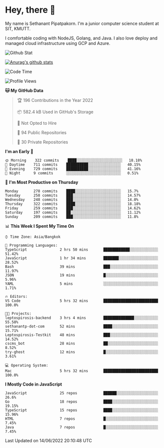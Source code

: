 # Hey, there 🙌
My name is Sethanant Pipatpakorn. I'm a junior computer science student at SIT, KMUTT.

I comfortable coding with NodeJS, Golang, and Java. I also love deploy and managed cloud infrastructure using GCP and Azure.

![Github Stat](https://github-profile-summary-cards.vercel.app/api/cards/profile-details?username=thetkpark&theme=dracula)

[![Anurag's github stats](https://github-readme-stats.vercel.app/api?username=thetkpark&count_private=true&show_icons=true&theme=tokyonight)](https://github.com/anuraghazra/github-readme-stats)

<!--START_SECTION:waka-->
![Code Time](http://img.shields.io/badge/Code%20Time-0%20secs-blue)

![Profile Views](http://img.shields.io/badge/Profile%20Views-22-blue)

**🐱 My GitHub Data** 

> 🏆 196 Contributions in the Year 2022
 > 
> 📦 582.4 kB Used in GitHub's Storage 
 > 
> 🚫 Not Opted to Hire
 > 
> 📜 94 Public Repositories 
 > 
> 🔑 30 Private Repositories  
 > 
**I'm an Early 🐤** 

```text
🌞 Morning    322 commits    ████░░░░░░░░░░░░░░░░░░░░░   18.18% 
🌆 Daytime    711 commits    ██████████░░░░░░░░░░░░░░░   40.15% 
🌃 Evening    729 commits    ██████████░░░░░░░░░░░░░░░   41.16% 
🌙 Night      9 commits      ░░░░░░░░░░░░░░░░░░░░░░░░░   0.51%

```
📅 **I'm Most Productive on Thursday** 

```text
Monday       278 commits    ████░░░░░░░░░░░░░░░░░░░░░   15.7% 
Tuesday      258 commits    ███░░░░░░░░░░░░░░░░░░░░░░   14.57% 
Wednesday    248 commits    ███░░░░░░░░░░░░░░░░░░░░░░   14.0% 
Thursday     322 commits    ████░░░░░░░░░░░░░░░░░░░░░   18.18% 
Friday       259 commits    ███░░░░░░░░░░░░░░░░░░░░░░   14.62% 
Saturday     197 commits    ██░░░░░░░░░░░░░░░░░░░░░░░   11.12% 
Sunday       209 commits    ███░░░░░░░░░░░░░░░░░░░░░░   11.8%

```


📊 **This Week I Spent My Time On** 

```text
⌚︎ Time Zone: Asia/Bangkok

💬 Programming Languages: 
TypeScript               2 hrs 50 mins       ████████████░░░░░░░░░░░░░   51.42% 
JavaScript               1 hr 34 mins        ███████░░░░░░░░░░░░░░░░░░   28.52% 
Bash                     39 mins             ███░░░░░░░░░░░░░░░░░░░░░░   11.97% 
JSON                     19 mins             █░░░░░░░░░░░░░░░░░░░░░░░░   5.96% 
YAML                     5 mins              ░░░░░░░░░░░░░░░░░░░░░░░░░   1.71%

🔥 Editors: 
VS Code                  5 hrs 32 mins       █████████████████████████   100.0%

🐱‍💻 Projects: 
leptospirosis-backend    3 hrs 4 mins        ██████████████░░░░░░░░░░░   55.58% 
sethanantp-dot-com       52 mins             ████░░░░░░░░░░░░░░░░░░░░░   15.71% 
Leptospirosis-Testkit    48 mins             ███░░░░░░░░░░░░░░░░░░░░░░   14.52% 
cscms_bot                28 mins             ██░░░░░░░░░░░░░░░░░░░░░░░   8.52% 
try-ghost                12 mins             █░░░░░░░░░░░░░░░░░░░░░░░░   3.61%

💻 Operating System: 
Mac                      5 hrs 32 mins       █████████████████████████   100.0%

```

**I Mostly Code in JavaScript** 

```text
JavaScript               25 repos            ██████░░░░░░░░░░░░░░░░░░░   26.6% 
Go                       18 repos            ████░░░░░░░░░░░░░░░░░░░░░   19.15% 
TypeScript               15 repos            ████░░░░░░░░░░░░░░░░░░░░░   15.96% 
HTML                     7 repos             █░░░░░░░░░░░░░░░░░░░░░░░░   7.45% 
Java                     7 repos             █░░░░░░░░░░░░░░░░░░░░░░░░   7.45%

```



 Last Updated on 14/06/2022 20:10:48 UTC
<!--END_SECTION:waka-->
